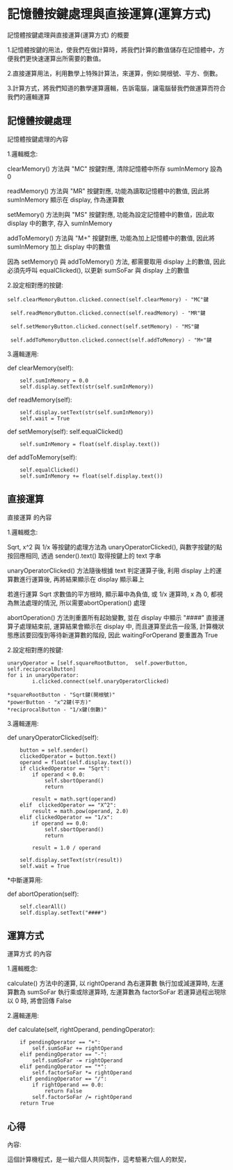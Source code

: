 記憶體按鍵處理與直接運算(運算方式)
===

記憶體按鍵處理與直接運算(運算方式) 的概要

1.記憶體按鍵的用法，使我們在做計算時，將我們計算的數值儲存在記憶體中，方便我們更快速運算出所需要的數值。

2.直接運算用法，利用數學上特殊計算法，來運算，例如:開根號、平方、倒數。

3.計算方式，將我們知道的數學運算邏輯，告訴電腦，讓電腦替我們做運算而符合我們的邏輯運算

記憶體按鍵處理
---

記憶體按鍵處理的內容

1.邏輯概念:

clearMemory() 方法與 "MC" 按鍵對應, 清除記憶體中所存 sumInMemory 設為 0

readMemory() 方法與 "MR" 按鍵對應, 功能為讀取記憶體中的數值, 因此將 sumInMemory 顯示在 display, 作為運算數

setMemory() 方法則與 "MS" 按鍵對應, 功能為設定記憶體中的數值，因此取 display 中的數字, 存入 sumInMemory

addToMemory() 方法與 "M+" 按鍵對應, 功能為加上記憶體中的數值, 因此將 sumInMemory 加上 display 中的數值

因為 setMemory() 與 addToMemory() 方法, 都需要取用 display 上的數值, 因此必須先呼叫 equalClicked(), 以更新 sumSoFar 與 display 上的數值

2.設定相對應的按鍵:

    self.clearMemoryButton.clicked.connect(self.clearMemory) - "MC"鍵
     
     self.readMemoryButton.clicked.connect(self.readMemory) - "MR"鍵
     
     self.setMemoryButton.clicked.connect(self.setMemory) - "MS"鍵
     
     self.addToMemoryButton.clicked.connect(self.addToMemory) - "M+"鍵

3.邏輯運用:

def clearMemory(self):

        self.sumInMemory = 0.0
        self.display.setText(str(self.sumInMemory))
        
def readMemory(self):

        self.display.setText(str(self.sumInMemory))
        self.wait = True
        
def setMemory(self):
        self.equalClicked()
        
        self.sumInMemory = float(self.display.text())
        
def addToMemory(self):

        self.equalClicked()
        self.sumInMemory += float(self.display.text())
直接運算
---

直接運算 的內容

1.邏輯概念:

Sqrt, x^2 與 1/x 等按鍵的處理方法為 unaryOperatorClicked(), 與數字按鍵的點按回應相同, 透過 sender().text() 取得按鍵上的 text 字串

unaryOperatorClicked() 方法隨後根據 text 判定運算子後, 利用 display 上的運算數進行運算後, 再將結果顯示在 display 顯示幕上

若進行運算 Sqrt 求數值的平方根時, 顯示幕中為負值, 或 1/x 運算時, x 為 0, 都視為無法處理的情況, 所以需要abortOperation() 處理

abortOperation() 方法則重置所有起始變數, 並在 display 中顯示 "####"
直接運算子處理結束前, 運算結果會顯示在 display 中, 而且運算至此告一段落, 計算機狀態應該要回復到等待新運算數的階段, 因此 waitingForOperand 要重置為 True

2.設定相對應的按鍵:

    unaryOperator = [self.squareRootButton,  self.powerButton,  self.reciprocalButton]
    for i in unaryOperator:
            i.clicked.connect(self.unaryOperatorClicked)

    *squareRootButton - "Sqrt鍵(開根號)"
    *powerButton - "x^2鍵(平方)"
    *reciprocalButton - "1/x鍵(倒數)"
    
3.邏輯運用:

def unaryOperatorClicked(self):

        button = self.sender()
        clickedOperator = button.text()
        operand = float(self.display.text())
        if clickedOperator == "Sqrt":
            if operand < 0.0:
                self.sbortOperand()
                return
            
            result = math.sqrt(operand)
        elif  clickedOperator == "X^2":
            result = math.pow(operand, 2.0)
        elif clickedOperator == "1/x":
            if operand == 0.0:
                self.sbortOperand()
                return
            
            result = 1.0 / operand
            
        self.display.setText(str(result))
        self.wait = True

*中斷運算用:

def abortOperation(self):

        self.clearAll()
        self.display.setText("####")
運算方式
---

運算方式 的內容

1.邏輯概念:

calculate() 方法中的運算, 以 rightOperand 為右運算數
執行加或減運算時, 左運算數為 sumSoFar
執行乘或除運算時, 左運算數為 factorSoFar
若運算過程出現除以 0 時, 將會回傳 False

2.邏輯運用:

def calculate(self, rightOperand, pendingOperator):

        if pendingOperator == "+":
            self.sumSoFar += rightOperand
        elif pendingOperator == "-":
            self.sumSoFar -= rightOperand
        elif pendingOperator == "*":
            self.factorSoFar *= rightOperand
        elif pendingOperator == "/":
            if rightOperand == 0.0:
                return False
            self.factorSoFar /= rightOperand
        return True
心得
---

內容:

這個計算機程式，是一組六個人共同製作，這考驗著六個人的默契，

